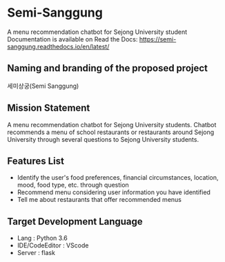 # Semi-Sanggung
A menu recommendation chatbot for Sejong University student  
Documentation is available on Read the Docs: https://semi-sanggung.readthedocs.io/en/latest/

## Naming and branding of the proposed project
세미상궁(Semi Sanggung)

## Mission Statement
A menu recommendation chatbot for Sejong University students. Chatbot recommends a menu 
of school restaurants or restaurants around Sejong University through several questions to 
Sejong University students.

## Features List
- Identify the user's food preferences, financial circumstances, location, mood, food type, 
etc. through question
- Recommend menu considering user information you have identified
- Tell me about restaurants that offer recommended menus

## Target Development Language
- Lang : Python 3.6
- IDE/CodeEditor : VScode
- Server : flask
